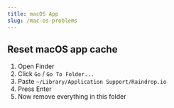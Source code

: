 ```yaml
---
title: macOS App
slug: /mac-os-problems
---
```


## Reset macOS app cache
1. Open Finder
2. Click `Go` / `Go To Folder...`
3. Paste `~/Library/Application Support/Raindrop.io`
4. Press Enter
5. Now remove everything in this folder
